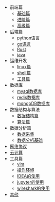 * 前端篇
  * [基础篇](前端篇/基础篇/_sidebar.md)
  * [进阶篇](前端篇/进阶篇/_sidebar.md)
  * [高级篇](前端篇/高级篇/_sidebar.md)
* 后端篇
  * [python语言](后端篇/python语言/_sidebar.md)
  * [go语言](后端篇/go语言/_sidebar.md)
  * [Rust](后端篇/rust/_sidebar.md)
  * [java]()
* 运维开发
  * [linux篇](运维篇/linux篇/_sidebar.md)
  * [shell篇](运维篇/shell篇/_sidebar.md)
  * [工具篇](运维篇/工具篇/_sidebar.md)
* 数据库
  * [mysql数据库](数据库/mysql数据库/_sidebar.md)
  * [redis数据库](数据库/redis数据库/_sidebar.md)
  * [mongoDB数据库](数据库/mongoDB数据库/_sidebar.md)
* 数据结构与算法
  * [数据结构篇](数据结构与算法/数据结构篇/_sidebar.md)
  * [算法篇](数据结构与算法/算法篇/_sidebar.md)
* 数据分析篇
  * [数据采集](数据分析/数据采集/_sidebar.md)
  * [数据分析基础](数据分析/数据分析基础篇/_sidebar.md)
* [网络协议](网络协议/_sidebar.md)
* [云计算](云计算/_sidebar.md)
* 工具篇
  * [vim](工具篇/vim/_sidebar.md)
  * [操作环境](工具篇/操作环境/_sidebar.md)
  * [IDEA的使用]()
  * [jupyter的使用](工具篇/jupyter的使用.md)
  * [wireshark的使用]()
* [其他](其他/_sidebar.md)



